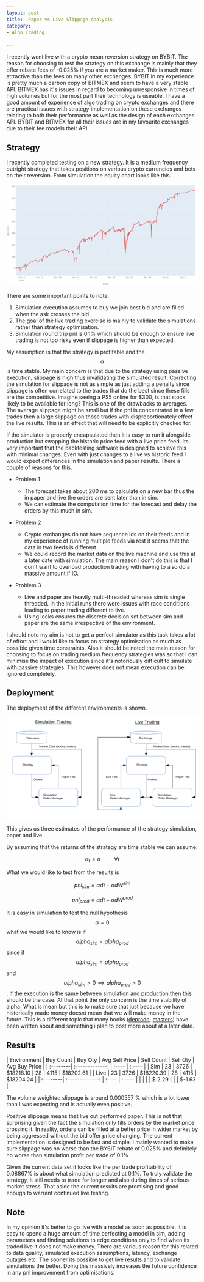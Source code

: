 ```yaml
---
layout: post
title:  Paper vs Live Slippage Analysis
category:
- Algo Trading

---
```


I recently went live with a crypto mean reversion strategy on BYBIT. The reason for choosing to test the strategy on this exchange is mainly that they offer
rebate fees of -0.025% if you are a market maker. This is much more attractive than the fees on many other exchanges. BYBIT in my experience is pretty much a carbon copy of BITMEX
and seem to have a very stable API. BITMEX has it's issues in regard to becoming unresponsive in times of high volumes but for the most part their technology is useable.
I have a good amount of experience of algo trading on crypto exchanges and there are practical issues with strategy implementation on these exchanges relating to both their performance as well as the design of each exchanges API.
BYBIT and BITMEX for all their issues are in my favourite exchanges due to their fee models their API.

## Strategy

I recently completed testing on a new strategy. It is a medium frequency outright strategy that takes positions on various crypto currencies and bets on their reversion.
From simulation the equity chart looks like this.

![trace_plot](/assets/2020-12-09/pnl-chart.jpg)

There are some important points to note.

1. Simulation execution assumes to buy we join best bid and are filled when the ask crosses the bid.
2. The goal of the live trading exercise is mainly to validate the simulations rather than strategy optimisation.
3. Simulation round trip pnl is 0.1% which should be enough to ensure live trading is not too risky even if slippage is higher than expected.

My assumption is that the strategy is profitable and the $$ \alpha $$ is time stable.
My main concern is that due to the strategy using passive execution, slippage is high thus invalidating the simulated result.
Correcting the simulation for slippage is not as simple as just adding a penalty since slippage is often correlated to the trades that do the best since these fills are the competitive.
Imagine seeing a PS5 online for $300, is that stock likely to be available for long?
This is one of the drawbacks to averages. The average slippage might be small but if the pnl is concentrated in a few trades then a large slippage on those trades with disproportionately effect the live results.
This is an effect that will need to be explicitly checked for.

If the simulator is properly encapsulated then it is easy to run it alongside production but swapping the historic price feed with a live price feed.
Its very important that the backtesting software is designed to achieve this with minimal changes. Even with just changes to a live vs historic feed I would expect differences in the simulation and paper results.
There a couple of reasons for this.

* Problem 1
   * The forecast takes about 200 ms to calculate on a new bar thus the in paper and live the orders are sent later than in sim.
   * We can estimate the computation time for the forecast and delay the orders by this much in sim.

* Problem 2
    * Crypto exchanges do not have sequence ids on their feeds and in my experience of running multiple feeds via rest it seems
      that the data in two feeds is different.
    * We could record the market data on the live machine and use this at a later date with simulation. The main reason I don't do this is that I don't want to overload production trading with having to also do a massive amount if IO.

* Problem 3
    * Live and paper are heavily multi-threaded whereas sim is single threaded. In the initial runs there were issues with race conditions leading to paper trading different to live.
    * Using locks ensures the discrete decision set between sim and paper are the same irrespective of the environment.


I should note my aim is not to get a perfect simulator as this task takes a lot of effort and
I would like to focus on strategy optimisation as much as possible given time constraints.
Also it should be noted the main reason for choosing to focus on trading medium frequency strategies
was so that I can minimise the impact of execution since it's notoriously difficult to simulate with passive strategies.
This however does not mean execution can be ignored completely.

## Deployment

The deployment of the different environments is shown.

![trace_plot](/assets/2020-12-09/deployment.png)

This gives us three estimates of the performance of the strategy simulation, paper and live.

By assuming that the returns of the strategy are time stable we can assume:

$$ \alpha_t = \alpha \hspace{1cm} \forall t $$

What we would like to test from the results is

$$ pnl_{sim} = \alpha dt + \sigma dW^{sim} $$

$$ pnl_{prod} = \alpha dt + \sigma dW^{prod} $$

It is easy in simulation to test the null hypothesis $$\alpha = 0 $$ what we would like to know is
if $$ alpha_{sim} = alpha_{prod} $$ since if $$ alpha_{sim} = alpha_{prod} $$ and $$ alpha_{sim} > 0 \implies alpha_{prod} > 0 $$.
If the execution is the same between simulation and production then this should be the case. At that point the only concern is the time stability of alpha.
What is mean but this is to make sure that just because we have historically made money doesnt mean that we will make money in the future.
This is a different topic that many books ([deprado][deprado], [masters][masters-book]) have been written about and something i plan to post more about at a later date.

## Results

| Environment | Buy Count | Buy Qty | Avg Sell Price | Sell Count | Sell Qty | Avg Buy Price |
| :--------| :-------------: | :---- | : ---- |
| Sim | 23 | 3726 | $18218.10 | 28 | 4115  | $18202.61 |
| Live | 23 | 3726 | $18220.39 | 28 | 4115  | $18204.24 |
| :--------| :-------------: | :---- | : ---- |
|  | | | $ 2.29 | | | $-1.63    |

The volume weighted slippage is around 0.000557 % which is a lot lower than I was expecting and is actually even positive.

Positive slippage means that live out performed paper. This is not that surprising given the fact the simulation only fills orders by the market price crossing it.
In reality, orders can be filled at a better price in wider market by being aggressed without the bid offer price changing.
The current implementation is designed to be fast and simple. I mainly wanted to make sure slippage was no worse than the BYBIT rebate of 0.025% and definitely no worse than simulation profit per trade of 0.1%

Given the current data set it looks like the per trade profitability of 0.08867% is about what simulation predicted at 0.1%.
To truly validate the strategy, it still needs to trade for longer and also during times of serious market stress.
That aside the current results are promising and good enough to warrant continued live testing.

## Note

In my opinion it's better to go live with a model as soon as possible. It is easy to spend a huge amount of time perfecting a model in sim, adding parameters and finding solutions to edge conditions only to find
when its traded live it does not make money. There are various reason for this related to data quality, simulated execution assumptions, latency, exchange outages etc.
The sooner its possible to get live results and to validate simulations the better. Doing this massively increases the future confidence in any pnl improvement from optimisations.


[deprado]: https://read.amazon.co.uk/kp/embed?asin=B079KLDW21&preview=newtab&linkCode=kpe&ref_=cm_sw_r_kb_dp_wLk0FbAJE9SSA
[masters-book]:https://read.amazon.co.uk/kp/embed?asin=B07JVKW1BT&preview=newtab&linkCode=kpe&ref_=cm_sw_r_kb_dp_BNk0FbAX8DBXZ
